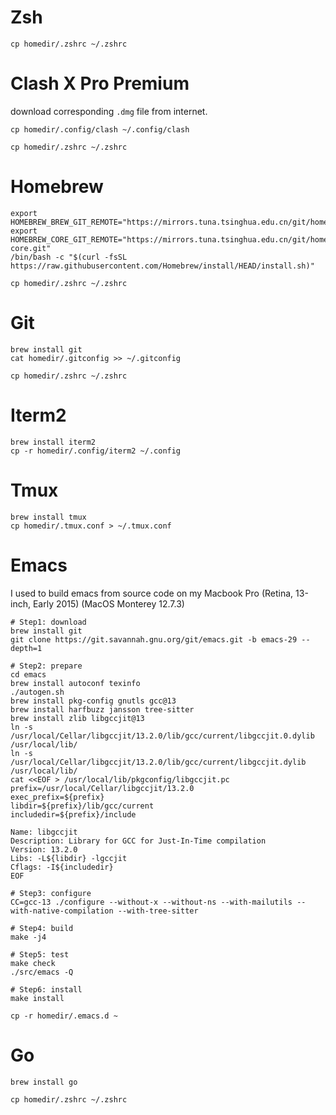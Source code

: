 # Zsh
```shell
cp homedir/.zshrc ~/.zshrc
```

# Clash X Pro Premium
download corresponding `.dmg` file from internet.
```shell
cp homedir/.config/clash ~/.config/clash
```
```shell
cp homedir/.zshrc ~/.zshrc
```

# Homebrew
```shell
export HOMEBREW_BREW_GIT_REMOTE="https://mirrors.tuna.tsinghua.edu.cn/git/homebrew/brew.git"
export HOMEBREW_CORE_GIT_REMOTE="https://mirrors.tuna.tsinghua.edu.cn/git/homebrew/homebrew-core.git"
/bin/bash -c "$(curl -fsSL https://raw.githubusercontent.com/Homebrew/install/HEAD/install.sh)"
```
```shell
cp homedir/.zshrc ~/.zshrc
```

# Git
```shell
brew install git
cat homedir/.gitconfig >> ~/.gitconfig
```
```shell
cp homedir/.zshrc ~/.zshrc
```

# Iterm2
```shell
brew install iterm2
cp -r homedir/.config/iterm2 ~/.config
```

# Tmux
```shell
brew install tmux
cp homedir/.tmux.conf > ~/.tmux.conf
```

# Emacs
I used to build emacs from source code on my Macbook Pro (Retina, 13-inch, Early 2015) (MacOS Monterey 12.7.3)

```shell
# Step1: download
brew install git
git clone https://git.savannah.gnu.org/git/emacs.git -b emacs-29 --depth=1

# Step2: prepare
cd emacs
brew install autoconf texinfo
./autogen.sh
brew install pkg-config gnutls gcc@13
brew install harfbuzz jansson tree-sitter
brew install zlib libgccjit@13
ln -s /usr/local/Cellar/libgccjit/13.2.0/lib/gcc/current/libgccjit.0.dylib /usr/local/lib/
ln -s /usr/local/Cellar/libgccjit/13.2.0/lib/gcc/current/libgccjit.dylib /usr/local/lib/
cat <<EOF > /usr/local/lib/pkgconfig/libgccjit.pc
prefix=/usr/local/Cellar/libgccjit/13.2.0
exec_prefix=${prefix}
libdir=${prefix}/lib/gcc/current
includedir=${prefix}/include

Name: libgccjit
Description: Library for GCC for Just-In-Time compilation
Version: 13.2.0
Libs: -L${libdir} -lgccjit
Cflags: -I${includedir}
EOF

# Step3: configure
CC=gcc-13 ./configure --without-x --without-ns --with-mailutils --with-native-compilation --with-tree-sitter

# Step4: build
make -j4

# Step5: test
make check
./src/emacs -Q

# Step6: install
make install
```
```shell
cp -r homedir/.emacs.d ~
```

# Go
```shell
brew install go
```
```shell
cp homedir/.zshrc ~/.zshrc
```
